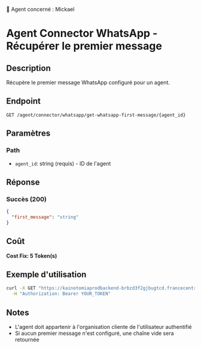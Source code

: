 🧠 Agent concerné : Mickael
# Agent Connector WhatsApp - Récupérer le premier message

## Description
Récupère le premier message WhatsApp configuré pour un agent.

## Endpoint
```
GET /agent/connector/whatsapp/get-whatsapp-first-message/{agent_id}
```

## Paramètres

### Path
- `agent_id`: string (requis) - ID de l'agent

## Réponse

### Succès (200)
```json
{
  "first_message": "string"
}
```

## Coût
**Cost Fix: 5 Token(s)**

## Exemple d'utilisation

```bash
curl -X GET "https://kainotomiaprodbackend-brbzd3f2gjbugtcd.francecentral-01.azurewebsites.net/agent/connector/whatsapp/get-whatsapp-first-message/agent-id-123" \
  -H "Authorization: Bearer YOUR_TOKEN"
```

## Notes
- L'agent doit appartenir à l'organisation cliente de l'utilisateur authentifié
- Si aucun premier message n'est configuré, une chaîne vide sera retournée 